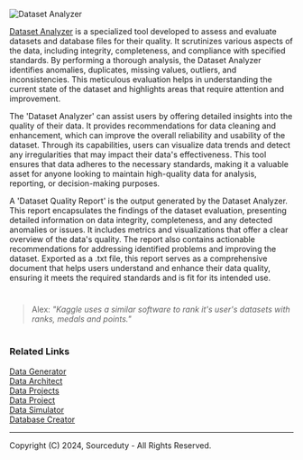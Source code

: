 ![Dataset Analyzer](https://github.com/sourceduty/Dataset_Analyzer/assets/123030236/2611a311-abfe-4c27-a1f2-30ba695a6ae9)

[Dataset Analyzer](https://chatgpt.com/g/g-cYFvzXtdg-dataset-analyzer) is a specialized tool developed to assess and evaluate datasets and database files for their quality. It scrutinizes various aspects of the data, including integrity, completeness, and compliance with specified standards. By performing a thorough analysis, the Dataset Analyzer identifies anomalies, duplicates, missing values, outliers, and inconsistencies. This meticulous evaluation helps in understanding the current state of the dataset and highlights areas that require attention and improvement.

The 'Dataset Analyzer' can assist users by offering detailed insights into the quality of their data. It provides recommendations for data cleaning and enhancement, which can improve the overall reliability and usability of the dataset. Through its capabilities, users can visualize data trends and detect any irregularities that may impact their data's effectiveness. This tool ensures that data adheres to the necessary standards, making it a valuable asset for anyone looking to maintain high-quality data for analysis, reporting, or decision-making purposes.

A 'Dataset Quality Report' is the output generated by the Dataset Analyzer. This report encapsulates the findings of the dataset evaluation, presenting detailed information on data integrity, completeness, and any detected anomalies or issues. It includes metrics and visualizations that offer a clear overview of the data's quality. The report also contains actionable recommendations for addressing identified problems and improving the dataset. Exported as a .txt file, this report serves as a comprehensive document that helps users understand and enhance their data quality, ensuring it meets the required standards and is fit for its intended use.

#

> Alex: *"Kaggle uses a similar software to rank it's user's datasets with ranks, medals and points."*

#
### Related Links

[Data Generator](https://github.com/sourceduty/Data_Generator)
<br>
[Data Architect](https://github.com/sourceduty/Data_Architect)
<br>
[Data Projects](https://github.com/sourceduty/Data_Projects)
<br>
[Data Project](https://chat.openai.com/g/g-Rwc3ikNU7-data-project)
<br>
[Data Simulator](https://chat.openai.com/g/g-mn28bwTPD-data-simulator)
<br>
[Database Creator](https://chat.openai.com/g/g-4LMQ2Y4k9-database-creator)

***
Copyright (C) 2024, Sourceduty - All Rights Reserved.
